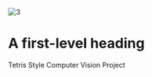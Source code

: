 ![3](https://github.com/user-attachments/assets/6c8a90c1-65a9-4de5-873b-2b4c203db67c)
# A first-level heading
Tetris Style Computer Vision Project
